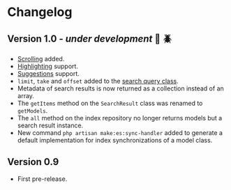 # Changelog

## Version 1.0 - _under development_ :construction: :beetle:
- [Scrolling][Elodex Scrolling] added.
- [Highlighting][Elodex Highlighting] support.
- [Suggestions][Elodex Suggestions] support.
- `limit`, `take` and `offset` added to the [search query class][Elodex Search].
- Metadata of search results is now returned as a collection instead of an array.
- The `getItems` method on the `SearchResult` class was renamed to `getModels`.
- The `all` method on the index repository no longer returns models but a search result instance.
- New command `php artisan make:es:sync-handler` added to generate a default implementation for index synchronizations of a model class.

## Version 0.9
- First pre-release.


[Elodex Scrolling]: https://github.com/Elodex/Documentation/blob/develop/08_Scrolling.md "Elodex Scrolling"
[Elodex Highlighting]: https://github.com/Elodex/Documentation/blob/develop/07_Highlighting.md "Elodex Highlighting"
[Elodex Suggestions]: https://github.com/Elodex/Documentation/blob/develop/09_Suggestions.md "Elodex Suggestions"
[Elodex Search]: https://github.com/Elodex/Documentation/blob/develop/06_Search.md "Elodex Search"
